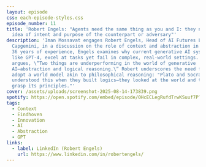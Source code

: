 ```yaml
---
layout: episode
css: each-episode-styles.css
episode_number: 11
title: 'Robert Engels: "Agents need the same thing as you and I: they need an
  idea of intent and purpose of the counterpart or adversary"'
description: 'Iman Mossavat engages Robert Engels, Head of AI Futures Lab at
  Capgemini, in a discussion on the role of context and abstraction in AI. With
  36 years of experience, Engels examines why current generative AI systems,
  like GPT-4, excel at tasks yet fail in complex, real-world settings. Robert
  argues, \“Two things are underperforming in the world of generative
  AI—abstraction and logical reasoning.\” Robert underscores the need for AI to
  adopt a world model akin to philosophical reasoning: "Plato and Socrates
  understood this when they built logics—they looked at the world and tried to
  grasp its principles."'
cover: /assets/uploads/screenshot-2025-08-14-173839.png
spotify: https://open.spotify.com/embed/episode/0HcECLegRufdTrwKSuuf7P?utm_source=generator
tags:
  - Context
  - Eindhoven
  - Innovation
  - AI
  - Abstraction
  - GPT
links:
  - label: LinkedIn (Robert Engels)
    url: https://www.linkedin.com/in/robertengels/
---
```

